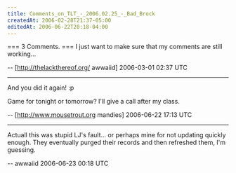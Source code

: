 ```yaml
---
title: Comments_on_TLT_-_2006.02.25_-_Bad_Brock
createdAt: 2006-02-28T21:37-05:00
editedAt: 2006-06-22T20:18-04:00
---
```


=== 3 Comments. ===
I just want to make sure that my comments are still working...

-- [http://thelackthereof.org/ awwaiid] 2006-03-01 02:37 UTC


----

And you did it again! :p

Game for tonight or tomorrow?  I'll give a call after my class.

-- [http://www.mousetrout.org mandies] 2006-06-22 17:13 UTC


----

Actuall this was stupid LJ's fault... or perhaps mine for not updating quickly enough. They eventually purged their records and then refreshed them, I'm guessing.

-- awwaiid 2006-06-23 00:18 UTC


